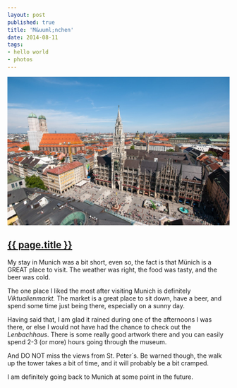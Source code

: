 ```yaml
---
layout: post
published: true
title: 'M&uuml;nchen'
date: 2014-08-11
tags:
- hello world
- photos
---
```

<img class="center-block img-fluid lazyload" src="/assets/140811/muenchen-1400.jpg" alt="München" />

<h2 class="article-title">
  <a href="{{ page.url | prepend: site.baseurl }}">{{ page.title }}</a>
</h2>

My stay in Munich was a bit short, even so, the fact is that M&uuml;nich is a GREAT place to visit. The weather was right, the food was tasty, and the beer was cold.

The one place I liked the most after visiting Munich is definitely <em>Viktualienmarkt.</em> The market is a great place to sit down, have a beer, and spend some time just being there, especially on a sunny day.

<!--more-->

Having said that, I am glad it rained during one of the afternoons I was there, or else I would not have had the chance to check out the <em>Lenbachhaus</em>. There is some really good artwork there and you can easily spend 2-3 (or more) hours going through the museum.

And DO NOT miss the views from St. Peter&acute;s. Be warned though, the walk up the tower takes a bit of time, and it will probably be a bit cramped.

I am definitely going back to Munich at some point in the future.
